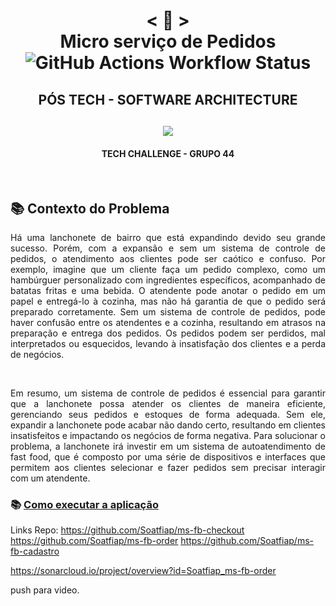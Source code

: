 <h1 align="center">
    < 📜 > <br>
 Micro serviço de Pedidos<br>
<img alt="GitHub Actions Workflow Status" src="https://img.shields.io/github/actions/workflow/status/Soatfiap/ms-fb-order/maven.yml">
</h1>
 <h2 align="center">
 PÓS TECH - SOFTWARE ARCHITECTURE
</h2>   
    <h2 align="center">
      <img src="https://postech.fiap.com.br/svg/fiap-plus-alura.svg">
    </h2>
<h4 align="center">
TECH CHALLENGE - GRUPO 44
</h4>
      
<br>

## 📚 Contexto do Problema
<p align="justify">
  Há uma lanchonete de bairro que está expandindo devido seu grande sucesso. 
Porém, com a expansão e sem um sistema de controle de pedidos, o atendimento aos clientes pode ser caótico e confuso. Por exemplo, 
imagine que um cliente faça um pedido complexo, como um hambúrguer personalizado com ingredientes específicos, acompanhado de batatas fritas e uma bebida. 
O atendente pode anotar o pedido em um papel e entregá-lo à cozinha, mas não há garantia de que o pedido será preparado corretamente. 
Sem um sistema de controle de pedidos, pode haver confusão entre os atendentes e a cozinha, resultando em atrasos na preparação e entrega dos pedidos. 
Os pedidos podem ser perdidos, mal interpretados ou esquecidos, levando à insatisfação dos clientes e a perda de negócios. 
<p/><br>
  
<p align="justify">
Em resumo, um sistema de controle de pedidos é essencial para garantir que a lanchonete possa atender os clientes de maneira eficiente, 
gerenciando seus pedidos e estoques de forma adequada. Sem ele, expandir a lanchonete pode acabar não dando certo, 
resultando em clientes insatisfeitos e impactando os negócios de forma negativa. Para solucionar o problema, a lanchonete irá investir em um sistema de autoatendimento de fast food, 
que é composto por uma série de dispositivos e interfaces que permitem aos clientes selecionar e fazer pedidos sem precisar interagir com um atendente.
<p/>

### 📚  [Como executar a aplicação](HELP.md)

Links Repo:
https://github.com/Soatfiap/ms-fb-checkout
https://github.com/Soatfiap/ms-fb-order
https://github.com/Soatfiap/ms-fb-cadastro

https://sonarcloud.io/project/overview?id=Soatfiap_ms-fb-order

push para video.